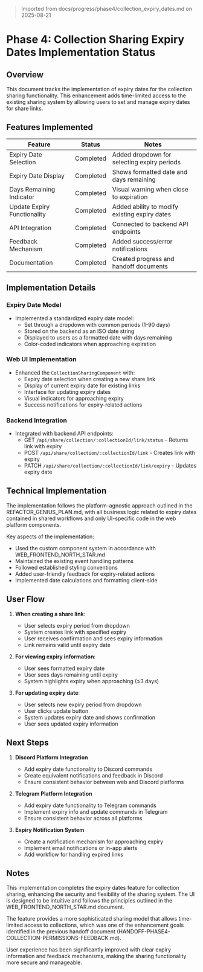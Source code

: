 > Imported from docs/progress/phase4/collection_expiry_dates.md on 2025-08-21

# Phase 4: Collection Sharing Expiry Dates Implementation Status

## Overview

This document tracks the implementation of expiry dates for the collection sharing functionality. This enhancement adds time-limited access to the existing sharing system by allowing users to set and manage expiry dates for share links.

## Features Implemented

| Feature                        | Status    | Notes                                       |
|--------------------------------|-----------|---------------------------------------------|
| Expiry Date Selection          | Completed | Added dropdown for selecting expiry periods |
| Expiry Date Display            | Completed | Shows formatted date and days remaining     |
| Days Remaining Indicator       | Completed | Visual warning when close to expiration     |
| Update Expiry Functionality    | Completed | Added ability to modify existing expiry dates |
| API Integration                | Completed | Connected to backend API endpoints          |
| Feedback Mechanism             | Completed | Added success/error notifications           |
| Documentation                  | Completed | Created progress and handoff documents      |

## Implementation Details

### Expiry Date Model
- Implemented a standardized expiry date model:
  - Set through a dropdown with common periods (1-90 days)
  - Stored on the backend as an ISO date string
  - Displayed to users as a formatted date with days remaining
  - Color-coded indicators when approaching expiration

### Web UI Implementation
- Enhanced the `CollectionSharingComponent` with:
  - Expiry date selection when creating a new share link
  - Display of current expiry date for existing links
  - Interface for updating expiry dates
  - Visual indicators for approaching expiry
  - Success notifications for expiry-related actions

### Backend Integration
- Integrated with backend API endpoints:
  - GET `/api/share/collection/:collectionId/link/status` - Returns link with expiry
  - POST `/api/share/collection/:collectionId/link` - Creates link with expiry
  - PATCH `/api/share/collection/:collectionId/link/expiry` - Updates expiry date

## Technical Implementation

The implementation follows the platform-agnostic approach outlined in the REFACTOR_GENIUS_PLAN.md, with all business logic related to expiry dates contained in shared workflows and only UI-specific code in the web platform components.

Key aspects of the implementation:
- Used the custom component system in accordance with WEB_FRONTEND_NORTH_STAR.md
- Maintained the existing event handling patterns
- Followed established styling conventions
- Added user-friendly feedback for expiry-related actions
- Implemented date calculations and formatting client-side

## User Flow

1. **When creating a share link**:
   - User selects expiry period from dropdown
   - System creates link with specified expiry
   - User receives confirmation and sees expiry information
   - Link remains valid until expiry date

2. **For viewing expiry information**:
   - User sees formatted expiry date
   - User sees days remaining until expiry
   - System highlights expiry when approaching (≤3 days)

3. **For updating expiry date**:
   - User selects new expiry period from dropdown
   - User clicks update button
   - System updates expiry date and shows confirmation
   - User sees updated expiry information

## Next Steps

1. **Discord Platform Integration**
   - Add expiry date functionality to Discord commands
   - Create equivalent notifications and feedback in Discord
   - Ensure consistent behavior between web and Discord platforms

2. **Telegram Platform Integration**
   - Add expiry date functionality to Telegram commands
   - Implement expiry info and update commands in Telegram
   - Ensure consistent behavior across all platforms

3. **Expiry Notification System**
   - Create a notification mechanism for approaching expiry
   - Implement email notifications or in-app alerts
   - Add workflow for handling expired links

## Notes

This implementation completes the expiry dates feature for collection sharing, enhancing the security and flexibility of the sharing system. The UI is designed to be intuitive and follows the principles outlined in the WEB_FRONTEND_NORTH_STAR.md document.

The feature provides a more sophisticated sharing model that allows time-limited access to collections, which was one of the enhancement goals identified in the previous handoff document (HANDOFF-PHASE4-COLLECTION-PERMISSIONS-FEEDBACK.md).

User experience has been significantly improved with clear expiry information and feedback mechanisms, making the sharing functionality more secure and manageable. 